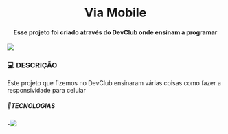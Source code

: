 <h1 align="center">
    <br>Via Mobile
</h1>

<h4 align="center">
    Esse projeto foi criado através do DevClub onde ensinam a programar
</h4>

<img src="https://github.com/gabrielcarlos-dev/via-mobile/blob/master/assets/Bloco%20de%20Texto%20com%20Mockup%20de%20Notebook%20Alinhado%20%C3%A0%20Direita.png?raw=true">
<br>
  <h3>💻 DESCRIÇÃO </h3>

Este projeto que fizemos no DevClub ensinaram várias coisas como fazer a responsividade para celular 

<h5> 🔨TECNOLOGIAS</h5>

-<img src="https://img.shields.io/badge/HTML5-E34F26?style=for-the-badge&logo=html5&logoColor=white">